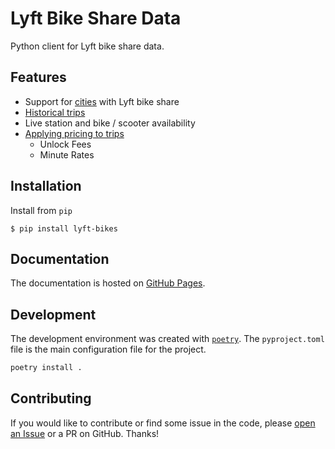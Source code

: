 # Lyft Bike Share Data

Python client for Lyft bike share data.

## Features 

- Support for [cities](https://www.lyft.com/bikes#cities) with Lyft bike share
- [Historical trips](https://wd60622.github.io/lyft-bikes/examples/historical-trips/)
- Live station and bike / scooter availability
- [Applying pricing to trips](https://wd60622.github.io/lyft-bikes/examples/new-pricing/)
    - Unlock Fees
    - Minute Rates

## Installation 

Install from `pip` 

```shell 
$ pip install lyft-bikes
```

## Documentation

The documentation is hosted on [GitHub Pages](https://wd60622.github.io/lyft-bikes/).

## Development

The development environment was created with [`poetry`](https://python-poetry.org/docs/). The `pyproject.toml` file is the main configuration file for the project.

```bash
poetry install . 
```

## Contributing

If you would like to contribute or find some issue in the code, please [open an Issue](https://github.com/wd60622/divvy/issues/new) or a PR on GitHub. Thanks!
